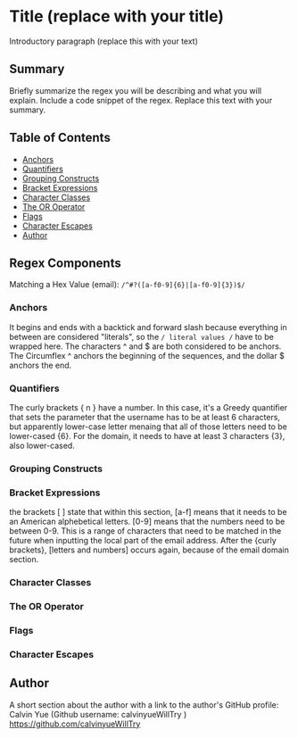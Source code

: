 # Title (replace with your title)

Introductory paragraph (replace this with your text)

## Summary

Briefly summarize the regex you will be describing and what you will explain. Include a code snippet of the regex. Replace this text with your summary.

## Table of Contents

- [Anchors](#anchors)
- [Quantifiers](#quantifiers)
- [Grouping Constructs](#grouping-constructs)
- [Bracket Expressions](#bracket-expressions)
- [Character Classes](#character-classes)
- [The OR Operator](#the-or-operator)
- [Flags](#flags)
- [Character Escapes](#character-escapes)
- [Author](#author)

## Regex Components
Matching a Hex Value (email): `/^#?([a-f0-9]{6}|[a-f0-9]{3})$/`
### Anchors
It begins and ends with a backtick and forward slash because everything in between are considered "literals", so the `/ literal values /` have to be wrapped here.
The characters ^ and $ are both considered to be anchors.  The Circumflex ^ anchors the beginning of the sequences, and the dollar $ anchors the end.
### Quantifiers
The curly brackets { n } have a number. In this case, it's a Greedy quantifier that sets the parameter that the username has to be at least 6 characters, but apparently lower-case letter menaing that all of those letters need to be lower-cased {6}. For the domain, it needs to have at least 3 characters {3}, also lower-cased.
### Grouping Constructs

### Bracket Expressions
the brackets [ ] state that within this section, [a-f] means that it needs to be an American alphebetical letters. [0-9] means that the numbers need to be between 0-9.
This is a range of characters that need to be matched in the future when inputting the local part of the email address.
After the {curly brackets}, [letters and numbers] occurs again, because of the email domain section. 
### Character Classes

### The OR Operator

### Flags

### Character Escapes

## Author

A short section about the author with a link to the author's GitHub profile:
Calvin Yue 
(Github username: calvinyueWillTry )
https://github.com/calvinyueWillTry 